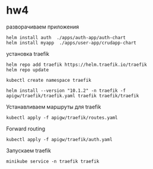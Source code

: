 # hw4
разворачиваем приложения 
````
helm install auth  ./apps/auth-app/auth-chart
helm install myapp  ./apps/user-app/crudapp-chart
````

установка traefik
````
helm repo add traefik https://helm.traefik.io/traefik
helm repo update

kubectl create namespace traefik

helm install --version "10.1.2" -n traefik -f apigw/traefik/traefik.yaml traefik traefik/traefik
````

Устанавливаем маршруты для traefik
````
kubectl apply -f apigw/traefik/routes.yaml
````

Forward routing
````
kubectl apply -f apigw/traefik/auth.yaml
````

Запускаем traefik 
````
minikube service -n traefik traefik
````


